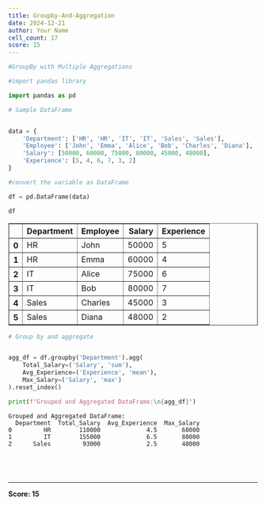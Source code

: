 ```yaml
---
title: Groupby-And-Aggregation
date: 2024-12-21
author: Your Name
cell_count: 17
score: 15
---
```


```python
#GroupBy with Multiple Aggregations
```


```python
#import pandas library
```


```python
import pandas as pd
```


```python
# Sample DataFrame
```


```python

```


```python
data = {
    'Department': ['HR', 'HR', 'IT', 'IT', 'Sales', 'Sales'],
    'Employee': ['John', 'Emma', 'Alice', 'Bob', 'Charles', 'Diana'],
    'Salary': [50000, 60000, 75000, 80000, 45000, 48000],
    'Experience': [5, 4, 6, 7, 3, 2]
}

```


```python
#convert the variable as DataFrame
```


```python
df = pd.DataFrame(data)
```


```python
df
```




<div>
<style scoped>
    .dataframe tbody tr th:only-of-type {
        vertical-align: middle;
    }

    .dataframe tbody tr th {
        vertical-align: top;
    }

    .dataframe thead th {
        text-align: right;
    }
</style>
<table border="1" class="dataframe">
  <thead>
    <tr style="text-align: right;">
      <th></th>
      <th>Department</th>
      <th>Employee</th>
      <th>Salary</th>
      <th>Experience</th>
    </tr>
  </thead>
  <tbody>
    <tr>
      <th>0</th>
      <td>HR</td>
      <td>John</td>
      <td>50000</td>
      <td>5</td>
    </tr>
    <tr>
      <th>1</th>
      <td>HR</td>
      <td>Emma</td>
      <td>60000</td>
      <td>4</td>
    </tr>
    <tr>
      <th>2</th>
      <td>IT</td>
      <td>Alice</td>
      <td>75000</td>
      <td>6</td>
    </tr>
    <tr>
      <th>3</th>
      <td>IT</td>
      <td>Bob</td>
      <td>80000</td>
      <td>7</td>
    </tr>
    <tr>
      <th>4</th>
      <td>Sales</td>
      <td>Charles</td>
      <td>45000</td>
      <td>3</td>
    </tr>
    <tr>
      <th>5</th>
      <td>Sales</td>
      <td>Diana</td>
      <td>48000</td>
      <td>2</td>
    </tr>
  </tbody>
</table>
</div>




```python
# Group by and aggregate
```


```python

```


```python
agg_df = df.groupby('Department').agg(
    Total_Salary=('Salary', 'sum'),
    Avg_Experience=('Experience', 'mean'),
    Max_Salary=('Salary', 'max')
).reset_index()
```


```python
print(f"Grouped and Aggregated DataFrame:\n{agg_df}")
```

    Grouped and Aggregated DataFrame:
      Department  Total_Salary  Avg_Experience  Max_Salary
    0         HR        110000             4.5       60000
    1         IT        155000             6.5       80000
    2      Sales         93000             2.5       48000



```python

```


```python

```


```python

```


```python

```


---
**Score: 15**
